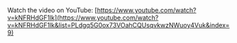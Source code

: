 Watch the video on YouTube: [https://www.youtube.com/watch?v=kNFRHdGF1lk](https://www.youtube.com/watch?v=kNFRHdGF1lk&list=PLdgq5G0ox73VOahCQUsqvkwzNWuoy4Vuk&index=9)